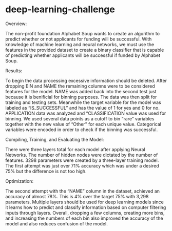 # deep-learning-challenge

Overview:


The non-profit foundation Alphabet Soup wants to create an algorithm to predict whether or not
applicants for funding will be successful. With knowledge of machine learning and neural
networks, we must use the features in the provided dataset to create a binary classifier that is
capable of predicting whether applicants will be successful if funded by Alphabet Soup.




Results:


To begin the data processing excessive information should be deleted. After dropping EIN and
NAME the remaining columns were to be considered features for the model. NAME was added
back into the second test just because it is benificial for binning purposes. The data was then split for training and testing
sets. Meanwhile the target variable for the model was labeled as “IS_SUCCESSFUL” and has the value of 1
for yes and 0 for no. APPLICATION data was analyzed and “CLASSIFICATION value was used
for binning. We used several data points as a cutoff to bin “rare” variables together with the new
value of “Other” for each unique value. Categorical variables were encoded in order to check if the binning was successful.





Compiling, Training, and Evaluating the Model:


There were three layers total for each model after applying Neural Networks. The number of
hidden nodes were dictated by the number of features.
3298 parameters were created by a three-layer training model. The first attempt was just over
71% accuracy which was under a desired 75% but the difference is not too high.




Optimization:


The second attempt with the “NAME” column in the dataset, achieved an accuracy of almost
78%. This is 4% over the target 75% with 3,298 parameters.
Multiple layers should be used for deep learning models since it learns how to predict and
classify information based on computer filtering inputs through layers. Overall, dropping a few columns,
creating more bins, and increasing the numbers of each bin also improved the accuracy of the model and also
reduces confusion of the model.
